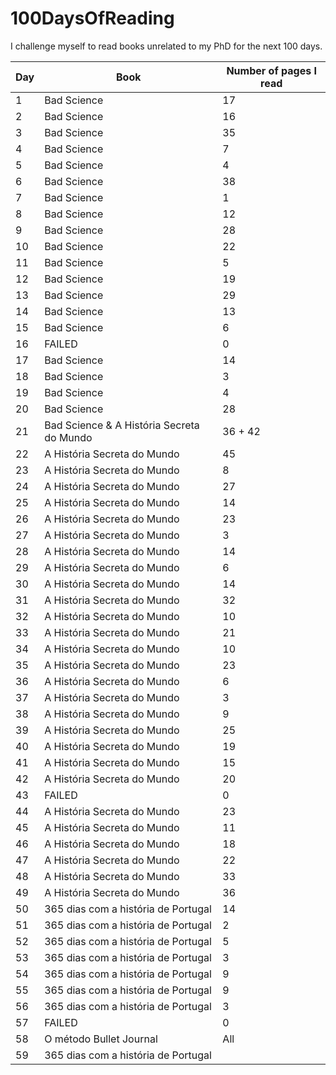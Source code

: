 # 100DaysOfReading

I challenge myself to read books unrelated to my PhD for the next 100 days. 

| Day | Book | Number of pages I read | 
|---|-------------|----|
| 1 | Bad Science | 17 |
| 2 | Bad Science | 16 |
| 3 | Bad Science | 35 |
| 4 | Bad Science | 7  |
| 5 | Bad Science | 4  |
| 6 | Bad Science | 38 |
| 7 | Bad Science | 1  |
| 8 | Bad Science | 12 |
| 9 | Bad Science | 28 |
|10 | Bad Science | 22 |
|11 | Bad Science | 5  |
|12 | Bad Science | 19 |
|13 | Bad Science | 29 |
|14 | Bad Science | 13 |
|15 | Bad Science | 6  |
|16 | FAILED      | 0  |
|17 | Bad Science | 14 |
|18 | Bad Science | 3  |
|19 | Bad Science | 4  |
|20 | Bad Science | 28 |
|21 | Bad Science & A História Secreta do Mundo | 36 + 42 |
|22 | A História Secreta do Mundo | 45 |
|23 | A História Secreta do Mundo | 8  |
|24 | A História Secreta do Mundo | 27 |
|25 | A História Secreta do Mundo | 14 |
|26 | A História Secreta do Mundo | 23 |
|27 | A História Secreta do Mundo | 3  |
|28 | A História Secreta do Mundo | 14 |
|29 | A História Secreta do Mundo | 6  |
|30 | A História Secreta do Mundo | 14 |
|31 | A História Secreta do Mundo | 32 |
|32 | A História Secreta do Mundo | 10 |
|33 | A História Secreta do Mundo | 21 |
|34 | A História Secreta do Mundo | 10 |
|35 | A História Secreta do Mundo | 23 |
|36 | A História Secreta do Mundo | 6  |
|37 | A História Secreta do Mundo | 3  |
|38 | A História Secreta do Mundo | 9  |
|39 | A História Secreta do Mundo | 25 |
|40 | A História Secreta do Mundo | 19 |
|41 | A História Secreta do Mundo | 15 |
|42 | A História Secreta do Mundo | 20 |
|43 | FAILED      | 0  |
|44 | A História Secreta do Mundo | 23 |
|45 | A História Secreta do Mundo | 11 |
|46 | A História Secreta do Mundo | 18 |
|47 | A História Secreta do Mundo | 22 |
|48 | A História Secreta do Mundo | 33 |
|49 | A História Secreta do Mundo | 36 |
|50 | 365 dias com a história de Portugal | 14 |
|51 | 365 dias com a história de Portugal | 2 |
|52 | 365 dias com a história de Portugal | 5 |
|53 | 365 dias com a história de Portugal | 3 |
|54 | 365 dias com a história de Portugal | 9 |
|55 | 365 dias com a história de Portugal | 9 |
|56 | 365 dias com a história de Portugal | 3 |
|57 | FAILED | 0 |
|58 | O método Bullet Journal | All |
|59 | 365 dias com a história de Portugal | |














